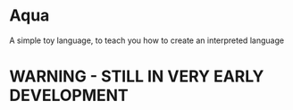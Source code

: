 # Aqua
 A simple toy language, to teach you how to create an interpreted language
# WARNING - STILL IN VERY EARLY DEVELOPMENT